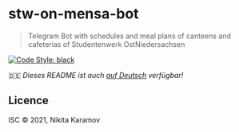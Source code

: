 # stw-on-mensa-bot

> Telegram Bot with schedules and meal plans of canteens and cafeterias of Studentenwerk OstNiedersachsen

[![Code Style: black](https://badgen.net/badge/code%20style/black/000)](https://github.com/psf/black)

🇩🇪 _Dieses README ist auch [auf Deutsch](./README.de.md) verfügbar!_

## Licence

ISC © 2021, Nikita Karamov

